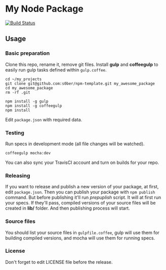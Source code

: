 My Node Package
=====
[![Build Status](https://travis-ci.org/s0ber/npm-template.png?branch=master)](https://travis-ci.org/s0ber/npm-template)

## Usage

### Basic preparation

Clone this repo, rename it, remove git files. Install **gulp** and **coffeegulp** to easily run gulp tasks defined within ```gulp.coffee```.

```
cd ~/my_projects
git clone git@github.com:s0ber/npm-template.git my_awesome_package
cd my_awesome_package
rm -rf .git

npm install -g gulp
npm install -g coffeegulp
npm install
```

Edit ```package.json``` with required data.

### Testing

Run specs in development mode (all file changes will be watched).

```
coffeegulp mocha:dev
```

You can also sync your TravisCI account and turn on builds for your repo.

### Releasing

If you want to release and publish a new version of your package, at first, edit ```package.json```.
Then you can publish your package with ```npm publish``` command. But before publishing it'll run *prepuplish* script.
It will at first run your specs. If they'll pass, compiled versions of your source files will be created in **lib/** folder.
And then publishing process will start.

### Source files

You should list your source files in ```gulpfile.coffee```, gulp will use them for building compiled versions, and mocha will use them for running specs.

### License

Don't forget to edit LICENSE file before the release.
